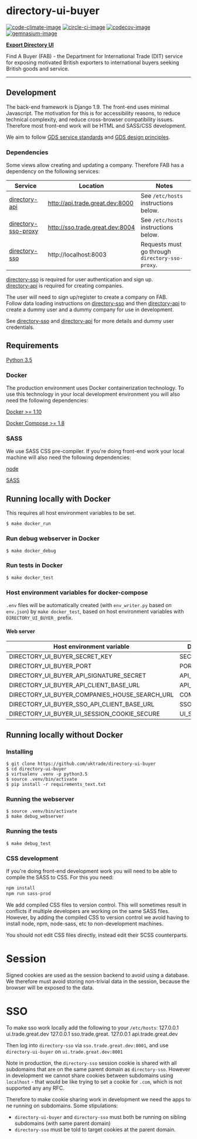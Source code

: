 # directory-ui-buyer

[![code-climate-image]][code-climate]
[![circle-ci-image]][circle-ci]
[![codecov-image]][codecov]
[![gemnasium-image]][gemnasium]

**[Export Directory UI](https://find-a-buyer.export.great.gov.uk/)**

Find A Buyer (FAB) - the Department for International Trade (DIT) service for exposing motivated British exporters to international buyers seeking British goods and service.

---

## Development 

The back-end framework is Django 1.9. The front-end uses minimal Javascript. The motivation for this is for accessibility reasons, to reduce technical complexity, and reduce cross-browser compatibility issues. Therefore most front-end work will be HTML and SASS/CSS development.

We aim to follow [GDS service standards](https://www.gov.uk/service-manual/service-standard) and [GDS design principles](https://www.gov.uk/design-principles).

### Dependencies

Some views allow creating and updating a company. Therefore FAB has a dependency on the following services:

| Service | Location  | Notes |
| ------------- | ------------- | ------------- |
| [directory-api](https://github.com/uktrade/directory-api) | http://api.trade.great.dev:8000 | See `/etc/hosts` instructions below. |
| [directory-sso-proxy](https://github.com/uktrade/directory-sso-proxy) | http://sso.trade.great.dev:8004 | See `/etc/hosts` instructions below. |
| [directory-sso](https://github.com/uktrade/directory-sso) | http://localhost:8003 | Requests must go through `directory-sso-proxy`. |

[directory-sso](https://github.com/uktrade/directory-sso) is required for user authentication and sign up.  
[directory-api](https://github.com/uktrade/directory-api) is required for creating companies.

The user will need to sign up/register to create a company on FAB.  
Follow data loading instructions on [directory-sso](https://github.com/uktrade/directory-sso) and then [directory-api](https://github.com/uktrade/directory-api) to create a dummy user and a dummy company for use in development.

See [directory-sso](https://github.com/uktrade/directory-sso) and [directory-api](https://github.com/uktrade/directory-api) for more details and dummy user credentials.


## Requirements
[Python 3.5](https://www.python.org/downloads/release/python-352/)

### Docker
The production environment uses Docker containerization technology. To use this technology in your local development environment you will also need the following dependencies:

[Docker >= 1.10](https://docs.docker.com/engine/installation/)

[Docker Compose >= 1.8](https://docs.docker.com/compose/install/)

### SASS
We use SASS CSS pre-compiler. If you're doing front-end work your local machine will also need the following dependencies:

[node](https://nodejs.org/en/download/)

[SASS](http://sass-lang.com/)

## Running locally with Docker
This requires all host environment variables to be set.

    $ make docker_run

### Run debug webserver in Docker

    $ make docker_debug

### Run tests in Docker

    $ make docker_test

### Host environment variables for docker-compose
``.env`` files will be automatically created (with ``env_writer.py`` based on ``env.json``) by ``make docker_test``, based on host environment variables with ``DIRECTORY_UI_BUYER_`` prefix.

#### Web server
| Host environment variable | Docker environment variable  |
| ------------- | ------------- |
| DIRECTORY_UI_BUYER_SECRET_KEY | SECRET_KEY |
| DIRECTORY_UI_BUYER_PORT | PORT |
| DIRECTORY_UI_BUYER_API_SIGNATURE_SECRET | API_SIGNATURE_SECRET |
| DIRECTORY_UI_BUYER_API_CLIENT_BASE_URL | API_CLIENT_BASE_URL |
| DIRECTORY_UI_BUYER_COMPANIES_HOUSE_SEARCH_URL | COMPANIES_HOUSE_SEARCH_URL |
| DIRECTORY_UI_BUYER_SSO_API_CLIENT_BASE_URL | SSO_API_CLIENT_BASE_URL |
| DIRECTORY_UI_BUYER_UI_SESSION_COOKIE_SECURE | UI_SESSION_COOKIE_SECURE |

## Running locally without Docker

### Installing
    $ git clone https://github.com/uktrade/directory-ui-buyer
    $ cd directory-ui-buyer
    $ virtualenv .venv -p python3.5
    $ source .venv/bin/activate
    $ pip install -r requirements_text.txt

### Running the webserver
	$ source .venv/bin/activate
    $ make debug_webserver

### Running the tests

    $ make debug_test

### CSS development

If you're doing front-end development work you will need to be able to compile the SASS to CSS. For this you need:

```bash
npm install
npm run sass-prod
```

We add compiled CSS files to version control. This will sometimes result in conflicts if multiple developers are working on the same SASS files. However, by adding the compiled CSS to version control we avoid having to install node, npm, node-sass, etc to non-development machines.

You should not edit CSS files directly, instead edit their SCSS counterparts.

# Session

Signed cookies are used as the session backend to avoid using a database. We therefore must avoid storing non-trivial data in the session, because the browser will be exposed to the data.


# SSO
To make sso work locally add the following to your `/etc/hosts`:
127.0.0.1 ui.trade.great.dev
127.0.0.1 sso.trade.great.
127.0.0.1 api.trade.great.dev

Then log into `directory-sso` via `sso.trade.great.dev:8001`, and use `directory-ui-buyer` on `ui.trade.great.dev:8001`

Note in production, the `directory-sso` session cookie is shared with all subdomains that are on the same parent domain as `directory-sso`. However in development we cannot share cookies between subdomains using `localhost` - that would be like trying to set a cookie for `.com`, which is not supported any any RFC.

Therefore to make cookie sharing work in development we need the apps to ne running on subdomains. Some stipulations:
 - `directory-ui-buyer` and `directory-sso` must both be running on sibling subdomains (with same parent domain)
 - `directory-sso` must be told to target cookies at the parent domain.


[code-climate-image]: https://codeclimate.com/github/uktrade/directory-ui-buyer/badges/issue_count.svg
[code-climate]: https://codeclimate.com/github/uktrade/directory-ui-buyer

[circle-ci-image]: https://circleci.com/gh/uktrade/directory-ui-buyer/tree/master.svg?style=svg
[circle-ci]: https://circleci.com/gh/uktrade/directory-ui-buyer/tree/master

[codecov-image]: https://codecov.io/gh/uktrade/directory-ui-buyer/branch/master/graph/badge.svg
[codecov]: https://codecov.io/gh/uktrade/directory-ui-buyer

[gemnasium-image]: https://gemnasium.com/badges/github.com/uktrade/directory-ui-buyer.svg
[gemnasium]: https://gemnasium.com/github.com/uktrade/directory-ui-buyer
